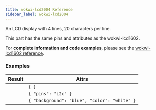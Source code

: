 ```yaml
---
title: wokwi-lcd2004 Reference
sidebar_label: wokwi-lcd2004
---
```


An LCD display with 4 lines, 20 characters per line.

<wokwi-lcd2004 text="    wokwi-lcd2004                          4x20 characters" />

This part has the same pins and attributes as the wokwi-lcd1602.

For **complete information and code examples**, please see the [wokwi-lcd1602 reference](wokwi-lcd1602).

### Examples

| Result                                                                | Attrs                                        |
| --------------------------------------------------------------------- | -------------------------------------------- |
| <wokwi-lcd2004 text="Hello World!" />                                 | `{ }`                                        |
| <wokwi-lcd2004 text="Hello World!" pins="i2c" />                      | `{ "pins": "i2c" }`                          |
| <wokwi-lcd2004 background="blue" color="white" text="Hello World!" /> | `{ "background": "blue", "color": "white" }` |
